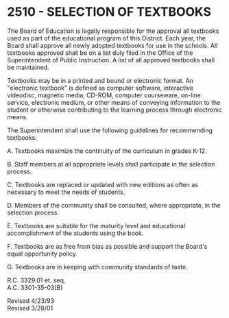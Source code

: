 2510 - SELECTION OF TEXTBOOKS
=============================

The Board of Education is legally responsible for the approval all
textbooks used as part of the educational program of this District. Each
year, the Board shall approve all newly adopted textbooks for use in the
schools. All textbooks approved shall be on a list duly filed in the
Office of the Superintendent of Public Instruction. A list of all
approved textbooks shall be maintained.

Textbooks may be in a printed and bound or electronic format. An
"electronic textbook" is defined as computer software, interactive
videodisc, magnetic media, CD-ROM, computer courseware, on-line service,
electronic medium, or other means of conveying information to the
student or otherwise contributing to the learning process through
electronic means.

The Superintendent shall use the following guidelines for recommending
textbooks:

A. Textbooks maximize the continuity of the curriculum in grades K-12.

B. Staff members at all appropriate levels shall participate in the
selection process.

C. Textbooks are replaced or updated with new editions as often as
necessary to meet the needs of students.

D. Members of the community shall be consulted, where appropriate, in
the selection process.

E. Textbooks are suitable for the maturity level and educational
accomplishment of the students using the book.

F. Textbooks are as free from bias as possible and support the Board's
equal opportunity policy.

G. Textbooks are in keeping with community standards of taste.

R.C. 3329.01 et. seq.\
 A.C. 3301-35-03(B)

Revised 4/23/93\
 Revised 3/28/01
